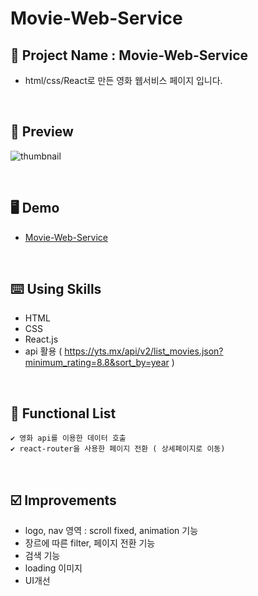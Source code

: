 # Movie-Web-Service

## 📅 Project Name : Movie-Web-Service
* html/css/React로 만든 영화 웹서비스 페이지 입니다.

<br/>


## 📱 Preview
![thumbnail](https://user-images.githubusercontent.com/39701029/150687919-42293088-2755-45d3-b13c-87000308aa34.jpg)


<br/>

## 🖥 Demo
- [Movie-Web-Service](https://hlpark0209.github.io/movie-service-react/index.html)

<br/>

## ⌨️ Using Skills

* HTML    
* CSS    
* React.js
* api 활용 ( https://yts.mx/api/v2/list_movies.json?minimum_rating=8.8&sort_by=year )

<br/>

## 📑 Functional List
```
✔️ 영화 api를 이용한 데이터 호출 
✔️ react-router을 사용한 페이지 전환 ( 상세페이지로 이동)
```
<br/>

## ☑️ Improvements

* logo, nav 영역 : scroll fixed, animation 기능
* 장르에 따른 filter, 페이지 전환 기능
* 검색 기능
* loading 이미지
* UI개선

<br/>
